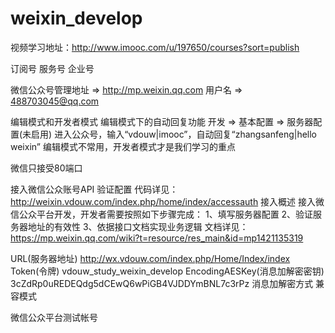 # weixin_develop
视频学习地址：http://www.imooc.com/u/197650/courses?sort=publish

订阅号
服务号
企业号

微信公众号管理地址 => http://mp.weixin.qq.com
用户名 => 488703045@qq.com

编辑模式和开发者模式
编辑模式下的自动回复功能
开发 => 基本配置 => 服务器配置(未启用)
进入公众号，输入“vdouw|imooc”，自动回复“zhangsanfeng|hello weixin”
编辑模式不常用，开发者模式才是我们学习的重点

微信只接受80端口

接入微信公众账号API 验证配置
代码详见：http://weixin.vdouw.com/index.php/home/index/accessauth
接入概述
接入微信公众平台开发，开发者需要按照如下步骤完成：
1、填写服务器配置
2、验证服务器地址的有效性
3、依据接口文档实现业务逻辑
文档详见：https://mp.weixin.qq.com/wiki?t=resource/res_main&id=mp1421135319









URL(服务器地址) http://wx.vdouw.com/index.php/Home/Index/index
Token(令牌) vdouw_study_weixin_develop
EncodingAESKey(消息加解密密钥) 3cZdRp0uREDEQdg5dCEwQ6wPiGB4VJDDYmBNL7c3rPz
消息加解密方式 兼容模式

微信公众平台测试帐号









